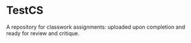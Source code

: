 # TestCS

A repository for classwork assignments: uploaded upon completion and ready for review and critique.

